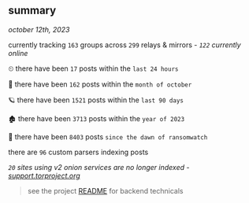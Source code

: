 
## summary
_october 12th, 2023_

currently tracking `163` groups across `299` relays & mirrors - _`122` currently online_

⏲ there have been `17` posts within the `last 24 hours`

🦈 there have been `162` posts within the `month of october`

🪐 there have been `1521` posts within the `last 90 days`

🏚 there have been `3713` posts within the `year of 2023`

🦕 there have been `8403` posts `since the dawn of ransomwatch`

there are `96` custom parsers indexing posts

_`20` sites using v2 onion services are no longer indexed - [support.torproject.org](https://support.torproject.org/onionservices/v2-deprecation/)_

> see the project [README](https://github.com/joshhighet/ransomwatch#ransomwatch--) for backend technicals
